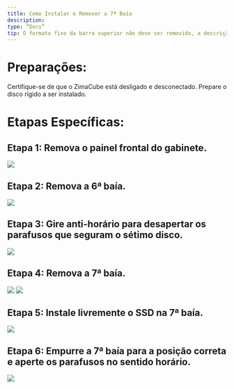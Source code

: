 ```yaml
---
title: Como Instalar e Remover a 7ª Baía
description:
type: “Docs”
tip: O formato fixo da barra superior não deve ser removido, a descrição é a descrição do artigo, se não preenchido, será cortada a partir do primeiro parágrafo do conteúdo
---
```

# Preparações:
Certifique-se de que o ZimaCube está desligado e desconectado.
Prepare o disco rígido a ser instalado.
# Etapas Específicas:
## Etapa 1: Remova o painel frontal do gabinete.
![](https://manage.icewhale.io/api/static/docs/1722418820491_image.png)
## Etapa 2: Remova a 6ª baía.
![](https://manage.icewhale.io/api/static/docs/1722418858886_image.png)
## Etapa 3: Gire anti-horário para desapertar os parafusos que seguram o sétimo disco.
![](https://manage.icewhale.io/api/static/docs/1722418913222_image.png)
## Etapa 4: Remova a 7ª baía.
![](https://manage.icewhale.io/api/static/docs/1722418964759_image.png)
![](https://manage.icewhale.io/api/static/docs/1722418974044_image.png)
## Etapa 5: Instale livremente o SSD na 7ª baía.
![](https://manage.icewhale.io/api/static/docs/1722419028169_image.png)
## Etapa 6: Empurre a 7ª baía para a posição correta e aperte os parafusos no sentido horário.
![](https://manage.icewhale.io/api/static/docs/1722419069919_image.png)